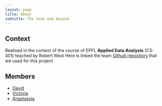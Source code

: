 ```yaml
---
layout: page
title: About
subtitle: The team and beyond
---
```


## Context
Realised in the context of the course of EPFL **Applied Data Analysis** (CS-401) teached by Robert West
Here is linked the team [Github repository](https://github.com/epfl-ada/ada-2020-project-milestone-p3-p3_adaimb) that we used 
for this project

## Members
* [David](https://people.epfl.ch/david.sollander)
* [Victoria](https://people.epfl.ch/victoria.perezcortes)
* [Anastassia](https://people.epfl.ch/anastassia.rowe)


